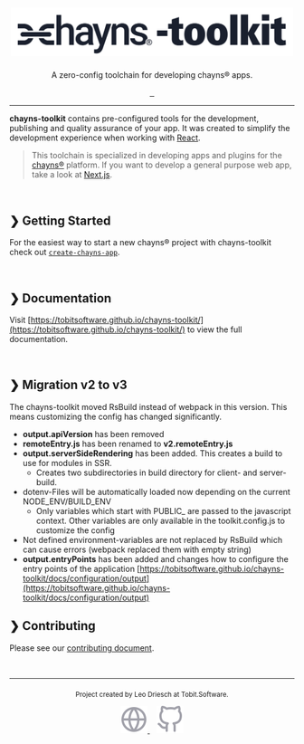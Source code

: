 <div align="center">
    <a href="https://tobitsoftware.github.io/chayns-toolkit/" target="_blank">
        <h1 align="center">
            <img src="https://raw.githubusercontent.com/TobitSoftware/chayns-toolkit/HEAD/assets/logo.png" width="500px" alt="chayns-toolkit" />
        </h1>
    </a>
    <p align="center">A zero-config toolchain for developing chayns® apps.</p>
    <p align="center">
        <a href="https://github.com/TobitSoftware/chayns-toolkit/blob/master/LICENSE" target="_blank">
            <img src="https://img.shields.io/github/license/TobitSoftware/chayns-toolkit?color=%23A855F7&labelColor=%2327272A&style=for-the-badge" alt="" />
        </a>
        <a href="https://www.npmjs.com/package/chayns-toolkit" target="_blank">
            <img src="https://img.shields.io/npm/v/chayns-toolkit?color=%236366F1&labelColor=%2327272A&style=for-the-badge" alt="" />
        </a>
        <a href="https://github.com/TobitSoftware/chayns-toolkit/branches" target="_blank">
            <img src="https://img.shields.io/github/last-commit/TobitSoftware/chayns-toolkit?color=%2310B981&labelColor=%2327272A&style=for-the-badge" alt="" />
        </a>
    </p>
</div>

---

**chayns-toolkit** contains pre-configured tools for the development, publishing and quality
assurance of your app. It was created to simplify the development experience when working with
[React](https://reactjs.org).

> This toolchain is specialized in developing apps and plugins for the
> [chayns®](https://chayns.org/) platform. If you want to develop a general purpose web app, take a
> look at [Next.js](https://nextjs.org/). <br>

<br>

## ❯ Getting Started

For the easiest way to start a new chayns® project with chayns-toolkit check out
[`create-chayns-app`](https://github.com/TobitSoftware/create-chayns-app).

<br>

## ❯ Documentation

Visit
[https://tobitsoftware.github.io/chayns-toolkit/](https://tobitsoftware.github.io/chayns-toolkit/)
to view the full documentation.

<br>

## ❯ Migration v2 to v3

The chayns-toolkit moved RsBuild instead of webpack in this version. This means customizing the
config has changed significantly.

-   **output.apiVersion** has been removed
-   **remoteEntry.js** has been renamed to **v2.remoteEntry.js**
-   **output.serverSideRendering** has been added. This creates a build to use for modules in SSR.
    -   Creates two subdirectories in build directory for client- and server-build.
-   dotenv-Files will be automatically loaded now depending on the current NODE_ENV/BUILD_ENV
    -   Only variables which start with PUBLIC\_ are passed to the javascript context. Other
        variables are only available in the toolkit.config.js to customize the config
-   Not defined environment-variables are not replaced by RsBuild which can cause errors (webpack
    replaced them with empty string)
-   **output.entryPoints** has been added and changes how to configure the entry points of the
    application
    [https://tobitsoftware.github.io/chayns-toolkit/docs/configuration/output](https://tobitsoftware.github.io/chayns-toolkit/docs/configuration/output)

## ❯ Contributing

Please see our
[contributing document](https://tobitsoftware.github.io/chayns-toolkit/docs/contributing).

<br>

---

<p align="center">
    <sub>
        Project created by Leo Driesch at Tobit.Software.
    </sub>
</p>
<p align="center">
    <a href="https://labs.tobit.com/">
        <img alt="Tobit.Software homepage" src="./assets/icons/globe.svg">
    </a>
    &nbsp;&nbsp;
    <a href="https://github.com/TobitSoftware">
        <img alt="Tobit.Software on GitHub" src="./assets/icons/github.svg">
    </a>
</p>
